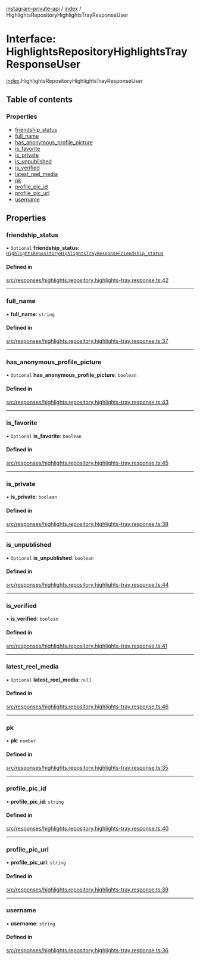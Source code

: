 [instagram-private-api](../../README.md) / [index](../../modules/index.md) / HighlightsRepositoryHighlightsTrayResponseUser

# Interface: HighlightsRepositoryHighlightsTrayResponseUser

[index](../../modules/index.md).HighlightsRepositoryHighlightsTrayResponseUser

## Table of contents

### Properties

- [friendship\_status](HighlightsRepositoryHighlightsTrayResponseUser.md#friendship_status)
- [full\_name](HighlightsRepositoryHighlightsTrayResponseUser.md#full_name)
- [has\_anonymous\_profile\_picture](HighlightsRepositoryHighlightsTrayResponseUser.md#has_anonymous_profile_picture)
- [is\_favorite](HighlightsRepositoryHighlightsTrayResponseUser.md#is_favorite)
- [is\_private](HighlightsRepositoryHighlightsTrayResponseUser.md#is_private)
- [is\_unpublished](HighlightsRepositoryHighlightsTrayResponseUser.md#is_unpublished)
- [is\_verified](HighlightsRepositoryHighlightsTrayResponseUser.md#is_verified)
- [latest\_reel\_media](HighlightsRepositoryHighlightsTrayResponseUser.md#latest_reel_media)
- [pk](HighlightsRepositoryHighlightsTrayResponseUser.md#pk)
- [profile\_pic\_id](HighlightsRepositoryHighlightsTrayResponseUser.md#profile_pic_id)
- [profile\_pic\_url](HighlightsRepositoryHighlightsTrayResponseUser.md#profile_pic_url)
- [username](HighlightsRepositoryHighlightsTrayResponseUser.md#username)

## Properties

### friendship\_status

• `Optional` **friendship\_status**: [`HighlightsRepositoryHighlightsTrayResponseFriendship_status`](HighlightsRepositoryHighlightsTrayResponseFriendship_status.md)

#### Defined in

[src/responses/highlights.repository.highlights-tray.response.ts:42](https://github.com/Nerixyz/instagram-private-api/blob/0e0721c/src/responses/highlights.repository.highlights-tray.response.ts#L42)

___

### full\_name

• **full\_name**: `string`

#### Defined in

[src/responses/highlights.repository.highlights-tray.response.ts:37](https://github.com/Nerixyz/instagram-private-api/blob/0e0721c/src/responses/highlights.repository.highlights-tray.response.ts#L37)

___

### has\_anonymous\_profile\_picture

• `Optional` **has\_anonymous\_profile\_picture**: `boolean`

#### Defined in

[src/responses/highlights.repository.highlights-tray.response.ts:43](https://github.com/Nerixyz/instagram-private-api/blob/0e0721c/src/responses/highlights.repository.highlights-tray.response.ts#L43)

___

### is\_favorite

• `Optional` **is\_favorite**: `boolean`

#### Defined in

[src/responses/highlights.repository.highlights-tray.response.ts:45](https://github.com/Nerixyz/instagram-private-api/blob/0e0721c/src/responses/highlights.repository.highlights-tray.response.ts#L45)

___

### is\_private

• **is\_private**: `boolean`

#### Defined in

[src/responses/highlights.repository.highlights-tray.response.ts:38](https://github.com/Nerixyz/instagram-private-api/blob/0e0721c/src/responses/highlights.repository.highlights-tray.response.ts#L38)

___

### is\_unpublished

• `Optional` **is\_unpublished**: `boolean`

#### Defined in

[src/responses/highlights.repository.highlights-tray.response.ts:44](https://github.com/Nerixyz/instagram-private-api/blob/0e0721c/src/responses/highlights.repository.highlights-tray.response.ts#L44)

___

### is\_verified

• **is\_verified**: `boolean`

#### Defined in

[src/responses/highlights.repository.highlights-tray.response.ts:41](https://github.com/Nerixyz/instagram-private-api/blob/0e0721c/src/responses/highlights.repository.highlights-tray.response.ts#L41)

___

### latest\_reel\_media

• `Optional` **latest\_reel\_media**: ``null``

#### Defined in

[src/responses/highlights.repository.highlights-tray.response.ts:46](https://github.com/Nerixyz/instagram-private-api/blob/0e0721c/src/responses/highlights.repository.highlights-tray.response.ts#L46)

___

### pk

• **pk**: `number`

#### Defined in

[src/responses/highlights.repository.highlights-tray.response.ts:35](https://github.com/Nerixyz/instagram-private-api/blob/0e0721c/src/responses/highlights.repository.highlights-tray.response.ts#L35)

___

### profile\_pic\_id

• **profile\_pic\_id**: `string`

#### Defined in

[src/responses/highlights.repository.highlights-tray.response.ts:40](https://github.com/Nerixyz/instagram-private-api/blob/0e0721c/src/responses/highlights.repository.highlights-tray.response.ts#L40)

___

### profile\_pic\_url

• **profile\_pic\_url**: `string`

#### Defined in

[src/responses/highlights.repository.highlights-tray.response.ts:39](https://github.com/Nerixyz/instagram-private-api/blob/0e0721c/src/responses/highlights.repository.highlights-tray.response.ts#L39)

___

### username

• **username**: `string`

#### Defined in

[src/responses/highlights.repository.highlights-tray.response.ts:36](https://github.com/Nerixyz/instagram-private-api/blob/0e0721c/src/responses/highlights.repository.highlights-tray.response.ts#L36)

